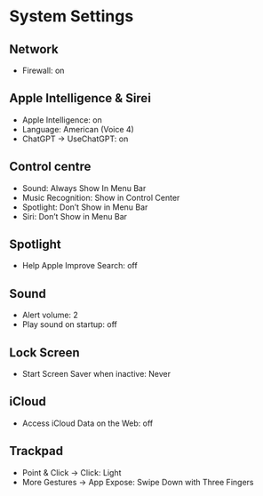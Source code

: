 # System Settings

## Network

- Firewall: on

## Apple Intelligence & Sirei

- Apple Intelligence: on
- Language: American (Voice 4)
- ChatGPT -> UseChatGPT: on

## Control centre

- Sound: Always Show In Menu Bar
- Music Recognition: Show in Control Center
- Spotlight: Don’t Show in Menu Bar
- Siri: Don’t Show in Menu Bar

## Spotlight

- Help Apple Improve Search: off

## Sound

- Alert volume: 2
- Play sound on startup: off

## Lock Screen

- Start Screen Saver when inactive: Never

## iCloud

- Access iCloud Data on the Web: off

## Trackpad

- Point & Click -> Click: Light
- More Gestures -> App Expose: Swipe Down with Three Fingers
